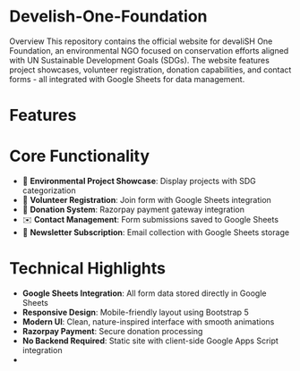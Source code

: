 # Develish-One-Foundation
Overview
This repository contains the official website for devəliSH One Foundation, an environmental NGO focused on conservation efforts aligned with UN Sustainable Development Goals (SDGs). The website features project showcases, volunteer registration, donation capabilities, and contact forms - all integrated with Google Sheets for data management.

# Features

# Core Functionality
- 🍃 **Environmental Project Showcase**: Display projects with SDG categorization
- 👥 **Volunteer Registration**: Join form with Google Sheets integration
- 💚 **Donation System**: Razorpay payment gateway integration
- ✉️ **Contact Management**: Form submissions saved to Google Sheets
- 📧 **Newsletter Subscription**: Email collection with Google Sheets storage

# Technical Highlights
- **Google Sheets Integration**: All form data stored directly in Google Sheets
- **Responsive Design**: Mobile-friendly layout using Bootstrap 5
- **Modern UI**: Clean, nature-inspired interface with smooth animations
- **Razorpay Payment**: Secure donation processing
- **No Backend Required**: Static site with client-side Google Apps Script integration
- 
